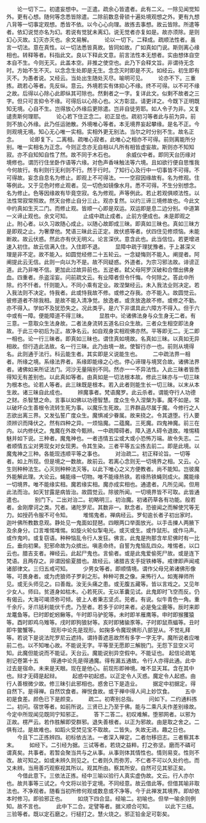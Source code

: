<!-- { "loadSidebar": true } -->
　　论一切下二。初遣妄想中。一正遣。疏余心皆遣者。此有二义。一除见闻觉知外。更有心想。随何等念悉皆除遣。二除前数息骨锁十遍处境观想之外。更有九想八背等一切事定观想。悉皆不依。以今心心向理。故拣去事想。故云皆除。所遣等者。依幻说觉亦名为幻。若说有觉犹未离幻。说无觉者亦复如是。故亦须除。是则幻心灭故。幻灭亦灭也。余文易解。
　　论以一切下。二释成。疏顺法性者。虽言一切法。意在真性。以一切法悉皆真故。皆同如故。广如真如门说。斯则离心缘相也。转释等者。科指此文。良以下释此文意。前言法性本无想者。实由想体自空本自不生。今则无灭。此盖本空。非推之使空也。此乃下会释文旨。非谓待无念时。方始不生不灭。以念念生处即是无生。念念灭时即是不灭。如经云。初生即有灭不。为愚者说。又经云。当处出生随处灭尽。喻明可见。
　　论亦不下。三重拣。疏若心等者。先反纵。意云。外境若实有体抑心不缘。终不可得。以不可不缘之故。后得以心除心此即纵其可除也。然剩者之一字。复详此文。似剩不故者之三字。但只可言抑令不缘。可得后以心除心也。义方彰显。请更详之。今既下正明既知无境。心自不生。岂得放心外缘后更除遣。岂非自徒劳耶。如人令子为非。又复谴责斯何理耶。
　　论心若下住正念二。初正显也。疏初习等者此与前为异。前则不放心外缘。此乃任运驰散。外境唯心等者。本无境界妄起攀缘。是名不正。今则观境无境。知心无心唯一实相。实相外更无别法。当尔之时分别不生。故名正念。
　　论即复下。二离相。疏唯心寂者。此唯心之相亦不可得。前则离能所分别。唯一实相名为正念。今则正念亦无自相以凡所有相皆虚妄故。斯则亦不知知寂。亦不自知知自性了然。故不同于木石也。
　　余威仪中者。即同天台历缘对境修也。谓历行住坐卧作语等六缘。对色声香味触法等六境。且如欲行便自思惟我今何故行。有利则行无利则不行。然于行时。了知行心及行中一切事皆不可得。不可得故。妄念自息名为修止。即观上不可得法。一一空寂因缘故有。名为修观。住等例此。又于见色时修止观者。见一切色如镜像水月。悉不可得。不生分别想念。名为修止。色等因缘故有毕竟空寂。名为修观。声等例此。若止若观俱顺法性。以法性常寂常照故。然天台修止自分三止。观亦复然。以约三谛三境修故也。今此文中约真如生灭二门。而修止观。皆顺一心即是双运。双运即是息二边分别。中道第一义谛止观也。余文可知。
　　止成中疏止成者。止前方便成也。未是即观之止。附心者。以久习故随心成止。以随心故即成三昧。即真如三昧也。真如三昧方是即观之止。为奢摩他。梵语三昧此云正定。故伏惑等者。伏四住见修烦恼。未能断故。故云伏惑。然此亦有伏无明义。论言深伏。意含此也。此当信位。若更增进速入初住。故云信满入住。入住即不退。
　　显障中疏于理犹豫者。于上甚深义理是非不定。故不能入。如圆觉经修二十五轮云。一念疑悔则不能入。阐提者。阿阐提此云无信。此则一向以为不是。故不同疑惑。外道者。为宗习邪法故。诽谤正道。此乃非唯不信。更加此过故异前也。五逆者。弑父母阿罗汉破和合僧出佛身血。四重者。杀盗淫妄。问前疏文云。有业障者但令忏悔。今何除之。答此中所除。约不忏者。忏则能入。不同小乘有定业。故涅槃经云。未入我法业则决定。若入我法则不决定。恃我者。此或恃我故不修。或修之存我。亦不能入。故圆觉云。彼修道者不除我相。是故不能入清净觉。放逸者。或贪放逸故不修。或修之不勤。亦不得入。学如不及犹恐失之。况此类乎。是六下非谓具此六障方不得入。但于六中或有一障。便能障道不得三昧。
　　显胜中。论诸佛法身与众生身无二者。有三意。一意取众生法身故。二者法身流转五道名曰众生故。三者众生相空即法身故。于此三中初后为正。故净名云。如自观身实相观佛亦然。平等即无二。无二即一相也。论一行三昧者。即真如三昧也。谓住真如境故。名真如三昧。以真如无异相故。但行造此法故。名一行三昧。此乃由境一故。使智行亦一也。前则从境得名。此则通于法行。科云能生者。其实即是义说能生也。
　　二中疏法界一相者。所缘之境。系缘法界者。系缘即能缘之心也。停心谛理与境冥合故。诸佛法界者。诸佛如来所证法门。河沙无量隔别不同。然亦一一不异法性。入此三昧者皆悉得知无有差别也。以此真如等者。由真如是一切法根本故。修此三昧亦与一切三昧为根本也。论若人等者。此三昧既是根本。若入此者则能生长一切三昧。以末从本生故。诸三昧自此成也。
　　辨魔事者。梵语魔罗。此云杀者。谓能夺行人功德之财。杀智慧之命。言事以如佛以功德智慧。度众生令入涅槃为事。魔不如是。常以破坏众生善根令流转生死为事。以魔乐生死故。三界群品尽属于魔。今修行之人志欲出离三界。又发弘誓广度众生。魔惧减少眷属。故来挠之。令其退堕。行人要须辨识而降伏之。然有四种之异。一烦恼魔。二蕴魔。三死魔。四鬼神魔。前三在内。以内修伏之。鬼魔在外故今甄辨。一中疏障碍者。障入道人碍令退故。堆惕精魅并如下说。三种者。魔鬼神也。一者违情五尘或大或小恐怖万端。故令失志。二者顺情五尘对男现女对女现男。令其生染。三者平等五尘拣去前二。即是此境。以魔鬼神之三种。各能现违顺平等之事也。
　　对治疏二。初正释论旨。一切等者。如上所现。但是境之一数故。故前云。若离心念则无一切境界之相。又云。心生则种种法生。心灭则种种法灭等。以此下唯心之义方便教者。尚不能知。岂彼魔外能解此理。大论云。蝇能缘一切物。唯不能缘热铁。若缘热铁蝇则成火。魔能缘一切境界。唯不能缘实相。魔若缘实相。魔亦成实相也。通遣者。凡所见闻。但用此法而治。如天甘露是病皆治。故圆觉云。除彼所闻。一切境界皆不可取。此皆通遣也。
　　别门下。二出对治二。初略明三。初治魔。初诸药草各有功能。般若者。金刚摩诃之类。咒者。诸陀罗尼。其数非一。默念者。恐彼闻之而解使咒等无力。如授药令服不可令知。
　　堆惕鬼者。禅病经云。罗旬逾长者子初出家时。迦叶佛所教数息观。静处见一鬼面如琵琶。四眼两口举面放光。以手击擽人两腋下及余身分。口言堆惕堆惕。如旋火轮似掣电光。或灭或生。或作鼠形。或作马声。或作鬼吟。或复窃语。种种恼乱令行人发狂。佛言。此鬼是拘那含牟尼佛时有一比丘。垂向初果。犯邪命故为众摈出。嗔恚命终。自誓为鬼恼乱四众。堆惕者。以口云也。腊吉支者。禅经云。此起尸鬼也。言偷者。或是此鬼爱偷死尸故。或是连下梵语。且两存之。非谓因偷夏腊也。故经云。诸腊吉支手捉铁棒等。戒律即声闻戒诸部律文。三归五戒可知。
　　少男女等者。即顺情境。谓作父母兄弟诸佛形像等。可畏身者。或为虎狼师子罗刹之形。种种可畏之像。来怖行人。如嵬禅师所见。或无头师见之。曰善哉。汝无头痛之患。或无腹五藏等。皆以言戏之。又见年少女人。师曰。贫道身如枯木。心若死灰。无以革囊见试。此鬼即时飞空而反。仍有偈云。大海可竭须弥可倾。彼上人者秉志坚贞。兕者。有说。似牛青色一角。重千余斤。牙爪铦利能伏千虎。乃至者。若多于卯时来者。必是兔尘鹿等。辰时来即龙鼍鱼等。巳时即蛇蚓鳅等。午时即马驴驼等。未时即羊雁鹰等。申时即猴玃猿等。酉时即鸡乌雉等。戌时即狗狼豺等。亥时即猪貐豕等。子时即鼠燕蝠等。丑时即牛鳖蟹等。
　　现形中论先是现形。如掬多令魔现佛形八部翌从。不觉礼拜等。若说下是说法陀罗尼云遮持。谓持善遮恶故然有多字一字无字。魔所说者应唯前二也。以不知唯心故。不能说无字。平等至无愿即三解脱门。无怨下显空义可知。此魔但能说而不能证。天台云。魔能说别异空假中。不能证也。
起信论疏笔削记卷第十五
　　得通中论先是得通魔。得有漏五通故。令行人亦得此通。此中过去是宿命。未来是天眼。现在是他心。前现形即神境。唯不显天耳。含在其中也。辩才无碍是起辩。
　　起惑中初起惑。以正定令人灭惑。魔定令人起惑。由行人善根微少故。修三昧引此邪相也。惑舍已下是造业。
　　据定中初据定。得自然下。是得禅。自然饮食者。禅悦食故。或于禅中得人间上妙饮食。
　　五中初是食差。颜色已下是颜变。
　　疏二。初寄别总指。
　　问如下。二约通料拣二。初问。宿世等者。如前所说。三贤已上乃至于佛。能与二乘凡夫作差别缘故。今定中所现闻见既同宁知邪正。
　　答下二答二。初叹难解。堕邪网者。以邪为正故。楞严云。若作胜解即受群邪。退失善根者。以正为邪故。由是取之舍之。二俱有过。是故难也。如蹈火受焚见宝不取故。二皆失。失故无进。趣之日也。
　　今且下二正拣辨四。初标依古法。一者深入禅定。二者勿移旧志。三者察其本末。
　　如经下。二引经为据。三试等者。若烧之益粹。打之弥坚。磨而不磷可谓真矣。共事者。若暂会聚当共与之从事。从事则体其情性也。情则易变。性则不改。故可知之。如或未辨久则见之。仁者则久而弥芳。不仁者不可以久处约也。而又未辨。当用善巧观察视其所以。观其所由。察其所安。自然可见其邪正矣。
　　今借此意下。三依法正拣。经中三喻以验行人真实虚伪故。文云。行人亦尔也。故共事等三试之。今文将以验于定境。不同经意。故云借此等。但借其喻非取法也。不净观者。随看当初所修何观或数息或不净等。今于此禅发其境界。即却依本时修习。即验邪正也。
　　如烧下四合显。经喻二。初喻也。但举一喻余则例知。故不言也。
　　此中下二合。定譬等者。据义顺合可知。
　　以此下三结。三验等者。既以定石磨之。行槌打之。慧火烧之。邪正铅金足可彰矣。
